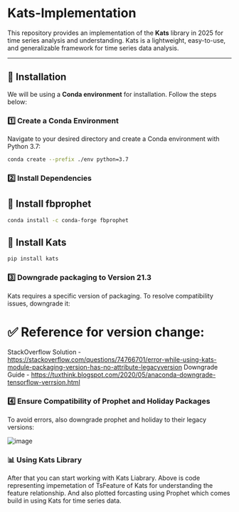 # Kats-Implementation  

This repository provides an implementation of the **Kats** library in 2025 for time series analysis and understanding. Kats is a lightweight, easy-to-use, and generalizable framework for time series data analysis.  

---

## 🚀 Installation  

We will be using a **Conda environment** for installation. Follow the steps below:  

### 1️⃣ Create a Conda Environment  

Navigate to your desired directory and create a Conda environment with Python 3.7:  

```sh
conda create --prefix ./env python=3.7
```

### 2️⃣ Install Dependencies

## 📌 Install fbprophet

```sh
conda install -c conda-forge fbprophet
```

## 📌 Install Kats

```sh
pip install kats
```

### 3️⃣ Downgrade packaging to Version 21.3
Kats requires a specific version of packaging. To resolve compatibility issues, downgrade it:

# ✅ Reference for version change:
StackOverflow Solution - https://stackoverflow.com/questions/74766701/error-while-using-kats-module-packaging-version-has-no-attribute-legacyversion
Downgrade Guide - https://tuxthink.blogspot.com/2020/05/anaconda-downgrade-tensorflow-verrsion.html

### 4️⃣ Ensure Compatibility of Prophet and Holiday Packages
To avoid errors, also downgrade prophet and holiday to their legacy versions:

![image](https://github.com/user-attachments/assets/16b0b3cc-e405-48f0-9425-63dc86b1092c)


### 📊 Using Kats Library

After that you can start working with Kats Liabrary.
Above is code representing impemetation of TsFeature of Kats for understanding the feature relationship. And also plotted forcasting using Prophet which comes build in using Kats for time series data.
